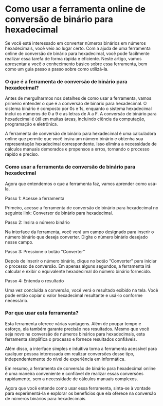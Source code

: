 Como usar a ferramenta online de conversão de binário para hexadecimal
======================================================================

Se você está interessado em converter números binários em números hexadecimais, você veio ao lugar certo. Com a ajuda de uma ferramenta online de conversão de binário para hexadecimal, você pode facilmente realizar essa tarefa de forma rápida e eficiente. Neste artigo, vamos apresentar a você o conhecimento básico sobre essa ferramenta, bem como um guia passo a passo sobre como utilizá-la.

### O que é a ferramenta de conversão de binário para hexadecimal?

Antes de mergulharmos nos detalhes de como usar a ferramenta, vamos primeiro entender o que é a conversão de binário para hexadecimal. O sistema binário é composto por 0s e 1s, enquanto o sistema hexadecimal inclui os números de 0 a 9 e as letras de A a F. A conversão de binário para hexadecimal é útil em muitas áreas, incluindo ciência da computação, programação e eletrônica.

A ferramenta de conversão de binário para hexadecimal é uma calculadora online que permite que você insira um número binário e obtenha sua representação hexadecimal correspondente. Isso elimina a necessidade de cálculos manuais demorados e propensos a erros, tornando o processo rápido e preciso.

### Como usar a ferramenta de conversão de binário para hexadecimal

Agora que entendemos o que a ferramenta faz, vamos aprender como usá-la.

Passo 1: Acesse a ferramenta

Primeiro, acesse a ferramenta de conversão de binário para hexadecimal no seguinte link: Conversor de binário para hexadecimal.

Passo 2: Insira o número binário

Na interface da ferramenta, você verá um campo designado para inserir o número binário que deseja converter. Digite o número binário desejado nesse campo.

Passo 3: Pressione o botão "Converter"

Depois de inserir o número binário, clique no botão "Converter" para iniciar o processo de conversão. Em apenas alguns segundos, a ferramenta irá calcular e exibir o equivalente hexadecimal do número binário fornecido.

Passo 4: Entenda o resultado

Uma vez concluída a conversão, você verá o resultado exibido na tela. Você pode então copiar o valor hexadecimal resultante e usá-lo conforme necessário.

### Por que usar esta ferramenta?

Esta ferramenta oferece várias vantagens. Além de poupar tempo e esforço, ela também garante precisão nos resultados. Mesmo que você seja novo na conversão de números binários para hexadecimais, esta ferramenta simplifica o processo e fornece resultados confiáveis.

Além disso, a interface simples e intuitiva torna a ferramenta acessível para qualquer pessoa interessada em realizar conversões desse tipo, independentemente do nível de experiência em informática.

Em resumo, a ferramenta de conversão de binário para hexadecimal online é uma maneira conveniente e confiável de realizar essas conversões rapidamente, sem a necessidade de cálculos manuais complexos.

Agora que você entende como usar essa ferramenta, sinta-se à vontade para experimentá-la e explorar os benefícios que ela oferece na conversão de números binários para hexadecimais.